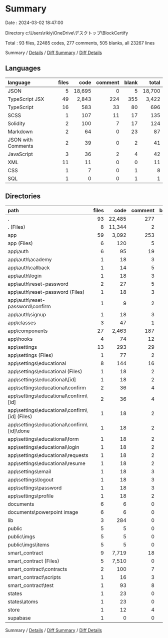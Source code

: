 # Summary

Date : 2024-03-02 18:47:00

Directory c:\\Users\\rikiy\\OneDrive\\デスクトップ\\BlockCertify

Total : 93 files,  22485 codes, 277 comments, 505 blanks, all 23267 lines

Summary / [Details](details.md) / [Diff Summary](diff.md) / [Diff Details](diff-details.md)

## Languages
| language | files | code | comment | blank | total |
| :--- | ---: | ---: | ---: | ---: | ---: |
| JSON | 5 | 18,695 | 0 | 5 | 18,700 |
| TypeScript JSX | 49 | 2,843 | 224 | 355 | 3,422 |
| TypeScript | 16 | 583 | 33 | 80 | 696 |
| SCSS | 1 | 107 | 11 | 17 | 135 |
| Solidity | 2 | 100 | 7 | 17 | 124 |
| Markdown | 2 | 64 | 0 | 23 | 87 |
| JSON with Comments | 2 | 39 | 0 | 2 | 41 |
| JavaScript | 3 | 36 | 2 | 4 | 42 |
| XML | 11 | 11 | 0 | 0 | 11 |
| CSS | 1 | 7 | 0 | 1 | 8 |
| SQL | 1 | 0 | 0 | 1 | 1 |

## Directories
| path | files | code | comment | blank | total |
| :--- | ---: | ---: | ---: | ---: | ---: |
| . | 93 | 22,485 | 277 | 505 | 23,267 |
| . (Files) | 8 | 11,344 | 2 | 27 | 11,373 |
| app | 59 | 3,092 | 253 | 410 | 3,755 |
| app (Files) | 6 | 120 | 5 | 17 | 142 |
| app\\auth | 6 | 95 | 19 | 27 | 141 |
| app\\auth\\academy | 1 | 18 | 3 | 5 | 26 |
| app\\auth\\callback | 1 | 14 | 5 | 5 | 24 |
| app\\auth\\login | 1 | 18 | 3 | 5 | 26 |
| app\\auth\\reset-password | 2 | 27 | 5 | 7 | 39 |
| app\\auth\\reset-password (Files) | 1 | 18 | 3 | 5 | 26 |
| app\\auth\\reset-password\\confirm | 1 | 9 | 2 | 2 | 13 |
| app\\auth\\signup | 1 | 18 | 3 | 5 | 26 |
| app\\classes | 3 | 47 | 1 | 11 | 59 |
| app\\components | 27 | 2,463 | 187 | 259 | 2,909 |
| app\\hooks | 4 | 74 | 12 | 21 | 107 |
| app\\settings | 13 | 293 | 29 | 75 | 397 |
| app\\settings (Files) | 1 | 77 | 2 | 6 | 85 |
| app\\settings\\educational | 8 | 144 | 16 | 48 | 208 |
| app\\settings\\educational (Files) | 1 | 18 | 2 | 6 | 26 |
| app\\settings\\educational\\[id] | 1 | 18 | 2 | 6 | 26 |
| app\\settings\\educational\\confirm | 2 | 36 | 4 | 12 | 52 |
| app\\settings\\educational\\confirm\\[id] | 2 | 36 | 4 | 12 | 52 |
| app\\settings\\educational\\confirm\\[id] (Files) | 1 | 18 | 2 | 6 | 26 |
| app\\settings\\educational\\confirm\\[id]\\done | 1 | 18 | 2 | 6 | 26 |
| app\\settings\\educational\\form | 1 | 18 | 2 | 6 | 26 |
| app\\settings\\educational\\login | 1 | 18 | 2 | 6 | 26 |
| app\\settings\\educational\\requests | 1 | 18 | 2 | 6 | 26 |
| app\\settings\\educational\\resume | 1 | 18 | 2 | 6 | 26 |
| app\\settings\\email | 1 | 18 | 3 | 5 | 26 |
| app\\settings\\logout | 1 | 18 | 3 | 5 | 26 |
| app\\settings\\password | 1 | 18 | 3 | 5 | 26 |
| app\\settings\\profile | 1 | 18 | 2 | 6 | 26 |
| documents | 6 | 6 | 0 | 0 | 6 |
| documents\\powerpoint image | 6 | 6 | 0 | 0 | 6 |
| lib | 3 | 284 | 0 | 4 | 288 |
| public | 5 | 5 | 0 | 0 | 5 |
| public\\imgs | 5 | 5 | 0 | 0 | 5 |
| public\\imgs\\items | 5 | 5 | 0 | 0 | 5 |
| smart_contract | 9 | 7,719 | 18 | 58 | 7,795 |
| smart_contract (Files) | 5 | 7,510 | 0 | 10 | 7,520 |
| smart_contract\\contracts | 2 | 100 | 7 | 17 | 124 |
| smart_contract\\scripts | 1 | 16 | 3 | 4 | 23 |
| smart_contract\\test | 1 | 93 | 8 | 27 | 128 |
| states | 1 | 23 | 0 | 1 | 24 |
| states\\atoms | 1 | 23 | 0 | 1 | 24 |
| store | 1 | 12 | 4 | 4 | 20 |
| supabase | 1 | 0 | 0 | 1 | 1 |

Summary / [Details](details.md) / [Diff Summary](diff.md) / [Diff Details](diff-details.md)